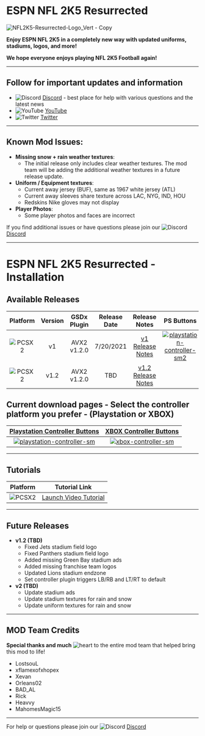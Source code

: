 # ESPN NFL 2K5 Resurrected
![NFL2K5-Resurrected-Logo_Vert - Copy](https://user-images.githubusercontent.com/69597675/125115163-f4c3a980-e0b8-11eb-8fd9-f85579922b0e.png)

**Enjoy ESPN NFL 2K5 in a completely new way with updated uniforms, stadiums, logos, and more!**

**We hope everyone enjoys playing NFL 2K5 Football again!**

---------
## Follow for important updates and information
* ![Discord](https://user-images.githubusercontent.com/69597675/124640725-d1e88980-de5b-11eb-926d-ec5f55b19a62.png) [Discord](https://discord.gg/sBVXzYb) - best place for help with various questions and the latest news
* ![YouTube](https://user-images.githubusercontent.com/69597675/124641345-9b5f3e80-de5c-11eb-80e3-4dc5fabc4137.png) [YouTube](https://www.youtube.com/lostsoul63b)
* ![Twitter](https://user-images.githubusercontent.com/69597675/124641220-71a61780-de5c-11eb-8bd9-0c8c3ad46949.png) [Twitter](https://twitter.com/blostsou)
---------
## Known Mod Issues:
* **Missing snow + rain weather textures**:
  * The initial release only includes clear weather textures. The mod team will be adding the additional weather textures in a future release update.
* **Uniform / Equipment textures**: 
  * Current away jersey (BUF), same as 1967 white jersey (ATL) 
  * Current away sleeves share texture across LAC, NYG, IND, HOU
  * Redskins Nike gloves may not display
* **Player Photos**:
  * Some player photos and faces are incorrect

If you find additional issues or have questions please join our ![Discord](https://user-images.githubusercontent.com/69597675/124640725-d1e88980-de5b-11eb-926d-ec5f55b19a62.png) [Discord](https://discord.gg/sBVXzYb)

---------
# ESPN NFL 2K5 Resurrected - Installation

## Available Releases
| Platform | Version | GSDx Plugin | Release Date  | Release Notes | PS Buttons | XB Buttons | Tutorial |
| :-------------: | :-------------: | :-------------: | :-------------: | :-------------: | :-------------: | :-------------: | :------------- |
| ![PCSX2](https://user-images.githubusercontent.com/69597675/124647169-9baf0800-de63-11eb-974c-a7a4b2aecc1d.png) | v1  | AVX2 v1.2.0  | 7/20/2021  | [v1 Release Notes](https://github.com/lostsoul63b/NFL2K5-Resurrected/blob/main/PCSX2/notes/v1-release-notes.md)  | [![playstation-controller-sm2](https://user-images.githubusercontent.com/69597675/128039076-a3c13e3d-4b95-4eaf-9f80-4d46c23ee1e1.png)](PCSX2/ps3-buttons.md) | [![xbox-controller-sm2](https://user-images.githubusercontent.com/69597675/128039352-1c04fa79-ef22-4266-8b9a-e6e8e257d0f9.png)](PCSX2/xbox-buttons.md) | [Launch Video](https://youtu.be/FELJizbEUdM) |
| ![PCSX2](https://user-images.githubusercontent.com/69597675/124647169-9baf0800-de63-11eb-974c-a7a4b2aecc1d.png) | v1.2  | AVX2 v1.2.0  | TBD  | [v1.2 Release Notes](https://github.com/lostsoul63b/NFL2K5-Resurrected/blob/main/PCSX2/notes/v1.2-release-notes.md)  |

## Current download pages - Select the controller platform you prefer - (Playstation or XBOX)
| [Playstation Controller Buttons](PCSX2/ps3-buttons.md) | [XBOX Controller Buttons](PCSX2/xbox-buttons.md) |
| :-------------: | :-------------: |
| [![playstation-controller-sm](https://user-images.githubusercontent.com/69597675/125663176-2fb58e24-e8ca-4290-b091-3e2320bd9f85.png)](PCSX2/ps3-buttons.md) | [![xbox-controller-sm](https://user-images.githubusercontent.com/69597675/125664040-e1518bc4-b977-473d-bd62-bdae9bfc8104.png)](PCSX2/xbox-buttons.md) |
---------
## Tutorials
| Platform | Tutorial Link |
| :-------------: | :-------------: |
| ![PCSX2](https://user-images.githubusercontent.com/69597675/124647169-9baf0800-de63-11eb-974c-a7a4b2aecc1d.png) | [Launch Video Tutorial](https://youtu.be/FELJizbEUdM)  |
---------
## Future Releases
* **v1.2 (TBD)**
  * Fixed Jets stadium field logo
  * Fixed Panthers stadium field logo
  * Added missing Green Bay stadium ads
  * Added missing franchise team logos
  * Updated Lions stadium endzone  
  * Set controller plugin triggers LB/RB and LT/RT to default
* **v2 (TBD)**
  * Update stadium ads
  * Update stadium textures for rain and snow
  * Update uniform textures for rain and snow

---------
## MOD Team Credits
**Special thanks and much** ![heart](https://user-images.githubusercontent.com/69597675/125808838-b20315aa-b53f-41a2-b31a-691d685fb1df.png) to the entire mod team that helped bring this mod to life!
* LostsouL
* xflamexofxhopex
* Xevan
* Orleans02
* BAD_AL
* Rick
* Heavvy
* MahomesMagic15

---------
For help or questions please join our ![Discord](https://user-images.githubusercontent.com/69597675/124640725-d1e88980-de5b-11eb-926d-ec5f55b19a62.png) [Discord](https://discord.gg/sBVXzYb)
